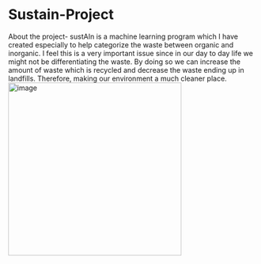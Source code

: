 # Sustain-Project
About the project- sustAIn is a machine learning program which I have created especially to help categorize the waste between organic and inorganic. I feel this is a very important issue since in our day to day life we might not be differentiating the waste. By doing so we can increase the amount of waste which is recycled and decrease the waste ending up in landfills. Therefore, making our environment a much cleaner place. 
<img width="350" alt="image" src="https://github.com/KartikJ06/Sustain-Project/assets/74360906/11729abb-7b6c-42a3-aeba-545fbcd90165">


